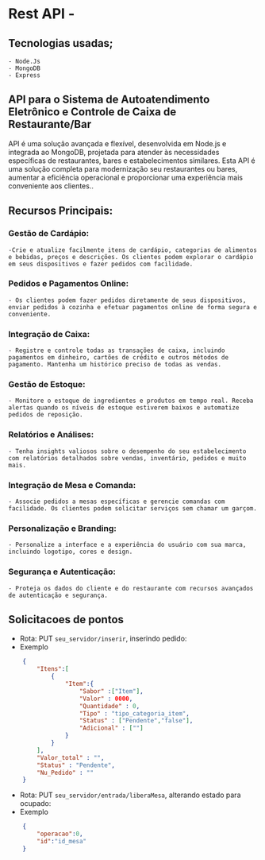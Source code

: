# Rest API -

## Tecnologias usadas;
	- Node.Js
	- MongoDB
	- Express

## API para o Sistema de Autoatendimento Eletrônico e Controle de Caixa de Restaurante/Bar

API é uma solução avançada e flexível, desenvolvida em Node.js e integrada ao MongoDB, projetada para atender às necessidades específicas de restaurantes, bares e estabelecimentos similares. Esta API é uma solução completa para modernização seu restaurantes ou bares, aumentar a eficiência operacional e proporcionar uma experiência mais conveniente aos clientes..

## Recursos Principais:

### Gestão de Cardápio: 
	-Crie e atualize facilmente itens de cardápio, categorias de alimentos e bebidas, preços e descrições. Os clientes podem explorar o cardápio em seus dispositivos e fazer pedidos com facilidade.
 
### Pedidos e Pagamentos Online: 
	- Os clientes podem fazer pedidos diretamente de seus dispositivos, enviar pedidos à cozinha e efetuar pagamentos online de forma segura e conveniente.
 
### Integração de Caixa: 
	- Registre e controle todas as transações de caixa, incluindo pagamentos em dinheiro, cartões de crédito e outros métodos de pagamento. Mantenha um histórico preciso de todas as vendas.
 
### Gestão de Estoque: 
	- Monitore o estoque de ingredientes e produtos em tempo real. Receba alertas quando os níveis de estoque estiverem baixos e automatize pedidos de reposição.
 
### Relatórios e Análises: 
	- Tenha insights valiosos sobre o desempenho do seu estabelecimento com relatórios detalhados sobre vendas, inventário, pedidos e muito mais.
 
### Integração de Mesa e Comanda: 
	- Associe pedidos a mesas específicas e gerencie comandas com facilidade. Os clientes podem solicitar serviços sem chamar um garçom.
 
### Personalização e Branding: 
	- Personalize a interface e a experiência do usuário com sua marca, incluindo logotipo, cores e design.
 
### Segurança e Autenticação: 
	- Proteja os dados do cliente e do restaurante com recursos avançados de autenticação e segurança.


## Solicitacoes de pontos

- Rota: PUT `seu_servidor/inserir`, inserindo pedido:
- Exemplo

```json
    { 
        "Itens":[
            {
                "Item":{
                    "Sabor" :["Item"],
                    "Valor" : 0000,
                    "Quantidade" : 0,
                    "Tipo" : "tipo_categoria_item",
                    "Status" : ["Pendente","false"],
                    "Adicional" : [""] 
                }
            }
        ],
        "Valor_total" : "",
        "Status" : "Pendente",
        "Nu_Pedido" : ""
    }

```

- Rota: PUT `seu_servidor/entrada/liberaMesa`, alterando estado para ocupado:
- Exemplo

```json
    { 
        "operacao":0,
        "id":"id_mesa"
    }
```
